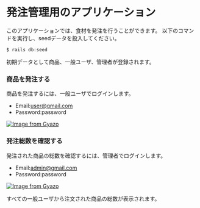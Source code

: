 # 発注管理用のアプリケーション

このアプリケーションでは、食材を発注を行うことができます。
以下のコマンドを実行し、seedデータを投入してください。

```
$ rails db:seed
```

初期データとして商品、一般ユーザ、管理者が登録されます。

### 商品を発注する

商品を発注するには、一般ユーザでログインします。
- Email:user@gmail.com
- Password:password

[![Image from Gyazo](https://t.gyazo.com/teams/diveintocode/1992cfe501b3db3e0abde7cf517409c2.gif)](https://diveintocode.gyazo.com/1992cfe501b3db3e0abde7cf517409c2)

### 発注総数を確認する

発注された商品の総数を確認するには、管理者でログインします。
- Email:admin@gmail.com
- Password:password

[![Image from Gyazo](https://t.gyazo.com/teams/diveintocode/1fdc6626099a891ed9811b4203198b55.gif)](https://diveintocode.gyazo.com/1fdc6626099a891ed9811b4203198b55)

すべての一般ユーザから注文された商品の総数が表示されます。
